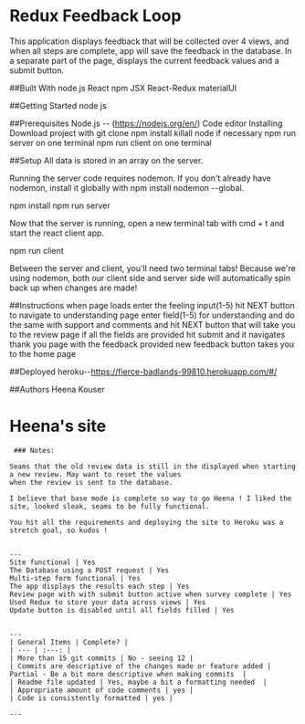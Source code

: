 # Redux Feedback Loop
This application displays feedback that will be collected over 4 views, and when all steps are complete, app will save the feedback in the database. In a separate part of the page, displays the current feedback values and a submit button. 

##Built With
node js React npm JSX React-Redux materialUI


##Getting Started
node js


##Prerequisites
Node.js -- (https://nodejs.org/en/)
Code editor
Installing
Download project with git clone
npm install
killall node if necessary
npm run server on one terminal
npm run client on one terminal

##Setup
All data is stored in an array on the server.

Running the server code requires nodemon. If you don't already have nodemon, install it globally with npm install nodemon --global.

npm install npm run server

Now that the server is running, open a new terminal tab with cmd + t and start the react client app.

npm run client

Between the server and client, you'll need two terminal tabs! Because we're using nodemon, both our client side and server side will automatically spin back up when changes are made!

##Instructions
when page loads enter the feeling input(1-5)
hit NEXT button to navigate to understanding page
enter field(1-5) for understanding 
and do the same with support and comments and hit NEXT button that will take you to the review page
if all the fields are provided hit submit and it navigates thank you page with the feedback provided
new feedback button takes you to the home page

##Deployed
heroku--https://fierce-badlands-99810.herokuapp.com/#/

##Authors
Heena Kouser




# Heena's site
```
 ### Notes:

Seams that the old review data is still in the displayed when starting a new review. May want to reset the values
when the review is sent to the database. 

I believe that base mode is complete so way to go Heena ! I liked the site, looked sleak, seams to be fully functional.

You hit all the requirements and deploying the site to Heroku was a stretch goal, so kudos ! 
 

---
Site functional | Yes
The Database using a POST request | Yes
Multi-step form functional | Yes
The app displays the results each step | Yes 
Review page with with submit button active when survey complete | Yes
Used Redux to store your data across views | Yes 
Update button is disabled until all fields filled | Yes


---
| General Items | Complete? |
| --- | :---: |
| More than 15 git commits | No - seeing 12 |
| Commits are descriptive of the changes made or feature added | Partial - Be a bit more descriptive when making commits  |
| Readme file updated | Yes, maybe a bit a formatting needed  |
| Appropriate amount of code comments | yes |
| Code is consistently formatted | yes |

---
